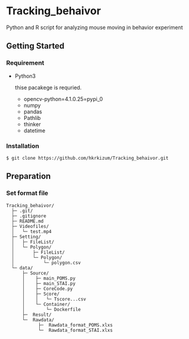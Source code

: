 # Tracking_behaivor

Python and R script for analyzing mouse moving in behavior experiment

## Getting Started

### Requirement

- Python3

  thise pacakege is requried.
  - opencv-python=4.1.0.25=pypi_0
  - numpy
  - pandas
  - Pathlib
  - thinker
  - datetime

### Installation

```
$ git clone https://github.com/hkrkizum/Tracking_behaivor.git
```

## Preparation  

### Set format file

```
Tracking_behaivor/
  ├─ .git/
  ├─ .gitignore
  ├─ README.md
  ├─ Videofiles/
  │   └─ test.mp4
  ├─ Setting/
  │   ├─ FileList/
  │   └─ Polygon/
  │       ├─ FileList/
  │       └─ Polygon/
  │           └─ polygon.csv
  └─ data/
      ├─ Source/
      │    ├─ main_POMS.py
      │    ├─ main_STAI.py
      │    ├─ CoreCode.py
      │    ├─ Score/
      │    │   └─ Tscore...csv
      │    └─ Container/
      │        └─ Dockerfile       
      ├─  Result/
      └─  Rawdata/
            ├─  Rawdata_format_POMS.xlxs
            └─  Rawdata_format_STAI.xlxs
```